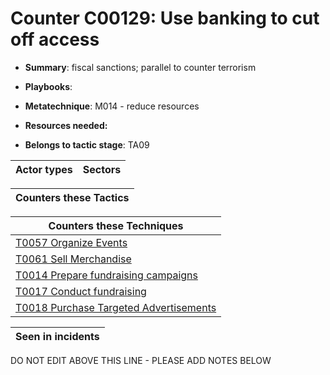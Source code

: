 # Counter C00129: Use banking to cut off access 

* **Summary**: fiscal sanctions; parallel to counter terrorism

* **Playbooks**: 

* **Metatechnique**: M014 - reduce resources

* **Resources needed:** 

* **Belongs to tactic stage**: TA09


| Actor types | Sectors |
| ----------- | ------- |



| Counters these Tactics |
| ---------------------- |



| Counters these Techniques |
| ------------------------- |
| [T0057 Organize Events](../generated_pages/techniques/T0057.md) |
| [T0061 Sell Merchandise](../generated_pages/techniques/T0061.md) |
| [T0014 Prepare fundraising campaigns](../generated_pages/techniques/T0014.md) |
| [T0017 Conduct fundraising](../generated_pages/techniques/T0017.md) |
| [T0018 Purchase Targeted Advertisements](../generated_pages/techniques/T0018.md) |



| Seen in incidents |
| ----------------- |


DO NOT EDIT ABOVE THIS LINE - PLEASE ADD NOTES BELOW